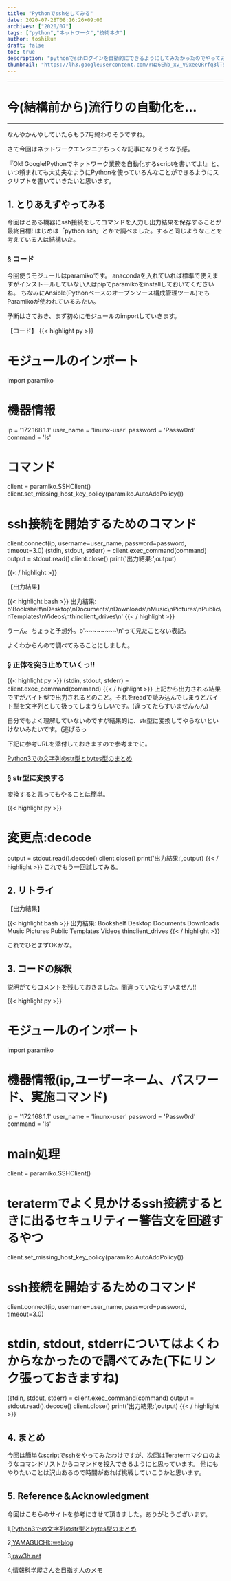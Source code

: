 ```yaml
---
title: "Pythonでsshをしてみる"
date: 2020-07-28T08:16:26+09:00
archives: ["2020/07"]
tags: ["python","ネットワーク","技術ネタ"]
author: toshikun
draft: false
toc: true
description: "pythonでsshログインを自動的にできるようにしてみたかったのでやってみました。この程度ならTeratermのほうが簡単かも"
thumbnail: "https://lh3.googleusercontent.com/rNz6Ehb_xv_V9xeeQRrfq3lT5_B_wpRv304dEED5KepVUzmbv9cbaA4po9cCe0fVaR3P16XouvI0Wzj9csqDMaV0J_EGBFTx95qXBinPGgFqcjXZV-7tDcqE5TL9t2PsRKq7OXoGjA=w240"
---
```

***
# 今(結構前から)流行りの自動化を...
***

なんやかんやしていたらもう7月終わりそうですね。

さて今回はネットワークエンジニアちっくな記事になりそうな予感。

『Ok! Google!Pythonでネットワーク業務を自動化するscriptを書いてよ!』と、いつ頼まれても大丈夫なようにPythonを使っていろんなことができるようにスクリプトを書いていきたいと思います。


## 1. とりあえずやってみる

今回はとある機器にssh接続をしてコマンドを入力し出力結果を保存することが最終目標!
はじめは「python ssh」とかで調べました。すると同じようなことを考えている人は結構いた。


### § コード

今回使うモジュールはparamikoです。
anacondaを入れていれば標準で使えますがインストールしていない人はpipでparamikoをinstallしておいてくださいね。
ちなみにAnsible(Pythonベースのオープンソース構成管理ツール)でもParamikoが使われているみたい。


予断はさておき、まず初めにモジュールのimportしていきます。

【コード】
{{< highlight py >}}
# モジュールのインポート
import paramiko

# 機器情報
ip = '172.168.1.1'
user_name = 'linunx-user'
password = 'Passw0rd'
command = 'ls'

# コマンド

client = paramiko.SSHClient()
client.set_missing_host_key_policy(paramiko.AutoAddPolicy())

# ssh接続を開始するためのコマンド
client.connect(ip, username=user_name, password=password, timeout=3.0)
(stdin, stdout, stderr) = client.exec_command(command)
output = stdout.read()
client.close()
print('出力結果:',output)

{{< / highlight >}}

【出力結果】

{{< highlight bash >}}
出力結果: b'Bookshelf\nDesktop\nDocuments\nDownloads\nMusic\nPictures\nPublic\nTemplates\nVideos\nthinclient_drives\n'
{{< / highlight >}}

うーん。ちょっと予想外。b'~~~~~~~~\n'って見たことない表記。

よくわからんので調べてみることにしました。

### § 正体を突き止めていくっ‼
{{< highlight py >}}
(stdin, stdout, stderr) = client.exec_command(command)
{{< / highlight >}}
上記から出力される結果ですがバイト型で出力されるとのこと。それをreadで読み込んでしまうとバイト型を文字列として扱ってしまうらしいです。(違ってたらすいませんんん)

自分でもよく理解していないのですが結果的に、str型に変換してやらないといけないみたいです。(逃げるっ

下記に参考URLを添付しておきますので参考までに。

[Python3での文字列のstr型とbytes型のまとめ](https://qiita.com/kuboshu83/items/1c2ad7afda0d9ce71d97)

### § str型に変換する

変換すると言ってもやることは簡単。

{{< highlight py >}}
# 変更点:decode
output = stdout.read().decode()
client.close()
print('出力結果:',output)
{{< / highlight >}}
これでもう一回試してみる。


## 2. リトライ


【出力結果】

{{< highlight bash >}}
出力結果: Bookshelf
Desktop
Documents
Downloads
Music
Pictures
Public
Templates
Videos
thinclient_drives
{{< / highlight >}}

これでひとまずOKかな。


## 3. コードの解釈

説明がてらコメントを残しておきました。間違っていたらすいません‼

{{< highlight py >}}

# モジュールのインポート
import paramiko

# 機器情報(ip,ユーザーネーム、パスワード、実施コマンド)
ip = '172.168.1.1'
user_name = 'linunx-user'
password = 'Passw0rd'
command = 'ls'

# main処理
client = paramiko.SSHClient()
# teratermでよく見かけるssh接続するときに出るセキュリティー警告文を回避するやつ
client.set_missing_host_key_policy(paramiko.AutoAddPolicy())

# ssh接続を開始するためのコマンド
client.connect(ip, username=user_name, password=password, timeout=3.0)

# stdin, stdout, stderrについてはよくわからなかったので調べてみた(下にリンク張っておきますね)
(stdin, stdout, stderr) = client.exec_command(command)
output = stdout.read().decode()
client.close()
print('出力結果:',output)
{{< / highlight >}}

## 4. まとめ

今回は簡単なscriptでsshをやってみたわけですが、次回はTeratermマクロのようなコマンドリストからコマンドを投入できるようにと思っています。
他にもやりたいことは沢山あるので時間があれば挑戦していこうかと思います。

## 5. Reference＆Acknowledgment
今回はこちらのサイトを参考にさせて頂きました。ありがとうございます。

1,[Python3での文字列のstr型とbytes型のまとめ](https://qiita.com/kuboshu83/items/1c2ad7afda0d9ce71d97)

2,[YAMAGUCHI::weblog](https://ymotongpoo.hatenablog.com/entry/20120205/1328406102)

3,[raw3h.net](https://ja.raw3h.net/page/paramiko-how-to-ssh-and-transfer-files-with-python-ccd91f/)

4,[情報科学屋さんを目指す人のメモ](https://did2memo.net/2017/07/31/jupyter-notebook-ssh/#stdoutread)

